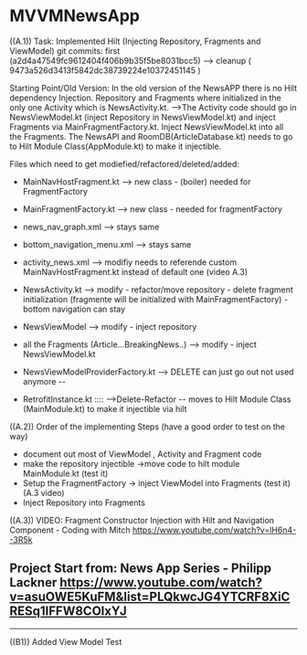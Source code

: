 # MVVMNewsApp

((A.1)) Task: Implemented Hilt (Injecting Repository, Fragments and ViewModel)
  git commits:   first (a2d4a47549fc9612404f406b9b35f5be8031bcc5) --> cleanup ( 9473a526d3413f5842dc38739224e10372451145 )

Starting Point/Old Version:
In the old version of the NewsAPP there is no Hilt dependency Injection.
Repository and Fragments where initialized in the only one Activity which is NewsActivity.kt.
-->The Activity code should
go in NewsViewModel.kt (inject Repository in NewsViewModel.kt) and inject Fragments via MainFragmentFactory.kt. Inject NewsViewModel.kt into
all the Fragments. The NewsAPI and RoomDB(ArticleDatabase.kt) needs to go to Hilt Module Class(AppModule.kt) to make it injectible.


Files which need to get modiefied/refactored/deleted/added:
- MainNavHostFragment.kt     --> new class   - (boiler) needed for FragmentFactory
- MainFragmentFactory.kt     --> new class    - needed for fragmentFactory

- news_nav_graph.xml               --> stays same
- bottom_navigation_menu.xml        --> stays same

- activity_news.xml                --> modifiy    needs to referende custom MainNavHostFragment.kt instead of default one (video A.3)

- NewsActivity.kt                 --> modify    - refactor/move repository - delete fragment initialization (fragmente will be initialized with MainFragmentFactory) - bottom navigation can stay

- NewsViewModel                   --> modify   - inject repository
- all the Fragments (Article...BreakingNews..)  --> modify   - inject NewsViewModel.kt


-  NewsViewModelProviderFactory.kt --> DELETE  can just go out not used anymore  --
- RetrofitInstance.kt ::::         -->Delete-Refactor  -- moves to Hilt Module Class (MainModule.kt) to make it injectible via hilt

((A.2))
Order of the implementing Steps (have a good order to test on the way)
- document out most of  ViewModel , Activity and Fragment code
- make the repository injectible ->move code to hilt module MainModule.kt (test it)
-  Setup the FragmentFactory  -> inject ViewModel into Fragments (test it) (A.3 video)
- Inject Repository into Fragments


((A.3))
VIDEO:  Fragment Constructor Injection with Hilt and Navigation Component - Coding with Mitch
https://www.youtube.com/watch?v=lH6n4--3R5k

Project Start from:
News App Series - Philipp Lackner
https://www.youtube.com/watch?v=asuOWE5KuFM&list=PLQkwcJG4YTCRF8XiCRESq1IFFW8COlxYJ
-----------
---------------

((B1))
Added View Model Test
